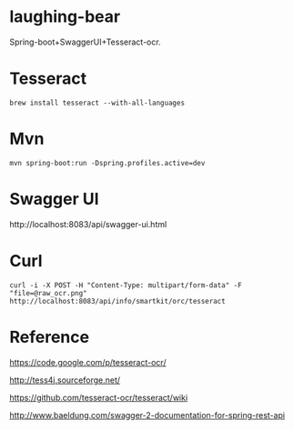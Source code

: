 laughing-bear
=============

Spring-boot+SwaggerUI+Tesseract-ocr.

Tesseract
=============

`
brew install tesseract --with-all-languages 
`

Mvn
=============

`
mvn spring-boot:run -Dspring.profiles.active=dev
`

Swagger UI
=============

http://localhost:8083/api/swagger-ui.html

Curl
=============

`
curl -i -X POST -H "Content-Type: multipart/form-data" -F "file=@raw_ocr.png" http://localhost:8083/api/info/smartkit/orc/tesseract
`

Reference
=============

https://code.google.com/p/tesseract-ocr/

http://tess4j.sourceforge.net/

https://github.com/tesseract-ocr/tesseract/wiki

http://www.baeldung.com/swagger-2-documentation-for-spring-rest-api

